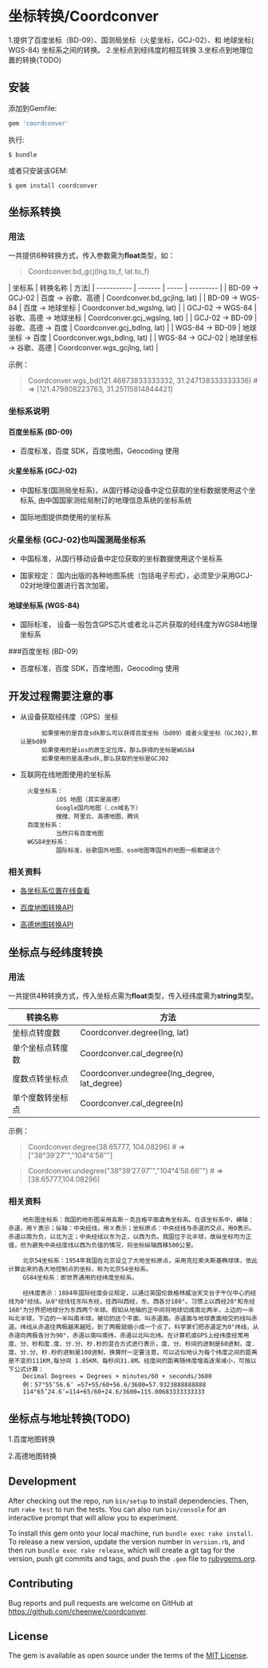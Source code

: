 # 坐标转换/Coordconver
1.提供了百度坐标（BD-09）、国测局坐标（火星坐标，GCJ-02）、和 地球坐标( WGS-84) 坐标系之间的转换。
2.坐标点到经纬度的相互转换
3.坐标点到地理位置的转换(TODO)

## 安装

添加到Gemfile:

```ruby
gem 'coordconver'
```

执行:

    $ bundle

或者只安装该GEM:

    $ gem install coordconver


## 坐标系转换

### 用法

一共提供6种转换方式，传入参数需为**float**类型，如：
>Coordconver.bd_gcj(lng.to_f, lat.to_f)

|   坐标系      |   转换名称     |   方法|
|   ----------- |   ------- |   -----   | --------- |
|  BD-09 ->  GCJ-02  |    百度 -> 谷歌、高德  |   Coordconver.bd_gcjlng, lat)  |
|  BD-09 ->  WGS-84  |    百度 -> 地球坐标  |   Coordconver.bd_wgslng, lat)  |
|  GCJ-02 -> WGS-84  |    谷歌、高德 -> 地球坐标  |    Coordconver.gcj_wgslng, lat)  |
|  GCJ-02 -> BD-09  |    谷歌、高德 -> 百度  |    Coordconver.gcj_bdlng, lat)  |
|  WGS-84 -> BD-09  |    地球坐标 -> 百度  |    Coordconver.wgs_bdlng, lat)  |
|  WGS-84 -> GCJ-02 |    地球坐标 -> 谷歌、高德  |    Coordconver.wgs_gcjlng, lat)  |

示例：
>Coordconver.wgs_bd(121.46873833333332, 31.247138333333336) # => [121.479808223763, 31.25115814844421]

### 坐标系说明

#### 百度坐标系 (BD-09)
- 百度标准，百度 SDK，百度地图，Geocoding 使用

#### 火星坐标系 (GCJ-02)
- 中国标准(国测局坐标系)，从国行移动设备中定位获取的坐标数据使用这个坐标系, 由中国国家测绘局制订的地理信息系统的坐标系统

- 国际地图提供商使用的坐标系

### 火星坐标 (GCJ-02)也叫国测局坐标系
- 中国标准，从国行移动设备中定位获取的坐标数据使用这个坐标系

- 国家规定： 国内出版的各种地图系统（包括电子形式），必须至少采用GCJ-02对地理位置进行首次加密。

#### 地球坐标系 (WGS-84)
- 国际标准， 设备一般包含GPS芯片或者北斗芯片获取的经纬度为WGS84地理坐标系

###百度坐标 (BD-09)
- 百度标准，百度 SDK，百度地图，Geocoding 使用

## 开发过程需要注意的事
- 从设备获取经纬度（GPS）坐标

    		如果使用的是百度sdk那么可以获得百度坐标（bd09）或者火星坐标（GCJ02),默认是bd09
    		如果使用的是ios的原生定位库，那么获得的坐标是WGS84
    		如果使用的是高德sdk,那么获取的坐标是GCJ02

- 互联网在线地图使用的坐标系

		火星坐标系：
    			iOS 地图（其实是高德）
    			Google国内地图（.cn域名下）
    			搜搜、阿里云、高德地图、腾讯
		百度坐标系：
    			当然只有百度地图
		WGS84坐标系：
    			国际标准，谷歌国外地图、osm地图等国外的地图一般都是这个

### 相关资料

- [各坐标系位置在线查看](http://www.gpsspg.com/maps.htm)

- [百度地图转换API](http://lbsyun.baidu.com/jsdemo.htm#a5_2)

- [高德地图转换API](http://lbs.amap.com/api/webservice/guide/api/convert/#convert)


## 坐标点与经纬度转换

### 用法

一共提供4种转换方式，传入坐标点需为**float**类型，传入经纬度需为**string**类型。

|   转换名称     |   方法|
|   -----   | --------- |
|   坐标点转度数 |   Coordconver.degree(lng, lat)  |
|   单个坐标点转度数  |   Coordconver.cal_degree(n)  |
|   度数点转坐标点 |   Coordconver.undegree(lng_degree, lat_degree)  |
|   单个度数转坐标点  |   Coordconver.cal_degree(n)  |


示例：

>Coordconver.degree(38.65777, 104.08296) # => ["38°39′27″","104°4′58″"]

>Coordconver.undegree("38°39′27.97″","104°4′58.66″") # => [38.65777,104.08296]

### 相关资料
		地形图坐标系：我国的地形图采用高斯－克吕格平面直角坐标系。在该坐标系中，横轴：赤道，用Ｙ表示；纵轴：中央经线，用Ｘ表示；坐标原点：中央经线与赤道的交点，用0表示。赤道以南为负，以北为正；中央经线以东为正，以西为负。我国位于北半球，故纵坐标均为正值，但为避免中央经度线以西为负值的情况，将坐标纵轴西移500公里。

		北京54坐标系：1954年我国在北京设立了大地坐标原点，采用克拉索夫斯基椭球体，依此计算出来的各大地控制点的坐标，称为北京54坐标系。
		GS84坐标系：即世界通用的经纬度坐标系。

		经纬度表示：1884年国际经度会议规定，以通过英国伦敦格林威治天文台子午仪中心的经线为0°经线。从0°经线往东叫东经，往西叫西经，东、西各分180°。习惯上以西经20°和东经160°为分界把地球分为东西两个半球。假如从地轴的正中间将地球切成南北两半，上边的一半叫北半球，下边的一半叫南半球。被切的这个平面，叫赤道面。赤道面与地球表面相交的线叫赤道。纬线从赤道往两极越来越短，到了两极就缩小成一个点了。科学家们把赤道定为0°纬线，从赤道向两极各分为90°，赤道以南叫南纬，赤道以北叫北纬。在计算机或GPS上经纬度经常用度、分、秒和度.度、分.分、秒.秒的混合方式进行表示，度、分、秒间的进制是60进制，度.度、分.分、秒.秒的进制是100进制，换算时一定要注意。可以近似地认为每个纬度之间的距离是不变的111KM,每分间 1.85KM，每秒间31.8M。经度间的距离随纬度增高逐渐减小，可按以下公式计算：
		Decimal Degrees = Degrees + minutes/60 + seconds/3600
		例：57°55’56.6″ =57+55/60+56.6/3600=57.9323888888888
		114°65’24.6″=114+65/60+24.6/3600=115.00683333333333



## 坐标点与地址转换(TODO)
1.百度地图转换

2.高德地图转换




## Development

After checking out the repo, run `bin/setup` to install dependencies. Then, run `rake test` to run the tests. You can also run `bin/console` for an interactive prompt that will allow you to experiment.

To install this gem onto your local machine, run `bundle exec rake install`. To release a new version, update the version number in `version.rb`, and then run `bundle exec rake release`, which will create a git tag for the version, push git commits and tags, and push the `.gem` file to [rubygems.org](https://rubygems.org).

## Contributing

Bug reports and pull requests are welcome on GitHub at https://github.com/cheenwe/coordconver.


## License

The gem is available as open source under the terms of the [MIT License](http://opensource.org/licenses/MIT).

